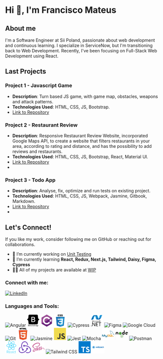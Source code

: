 # Hi 👋, I'm Francisco Mateus

## About me
I'm a Software Engineer at Sii Poland, passionate about web development and continuous learning. I specialize in ServiceNow, but I'm transitioning back to Web Development. Recently, I've been focusing on Full-Stack Web Development using React.

## Last Projects

### Project 1 - Javascript Game
- **Description**: Turn based JS game, with game map, obstacles, weapons and attack patterns.
- **Technologies Used**: HTML, CSS, JS, Bootstrap.
- [Link to Repository](https://github.com/RockL30/p6-oc) 

### Project 2 - Restaurant Review
- **Description**: Responsive Restaurant Review Website, incorporated Google Maps API, to create a website that filters restaurants in your area, according to rating and distance, and has the possibility to add reviews and restaurants.
- **Technologies Used**: HTML, CSS, JS, Bootstrap, React, Material UI.
- [Link to Repository](https://github.com/RockL30/p7-oc)
- 
### Project 3 - Todo App
- **Description**: Analyse, fix, optimize and run tests on existing project.
- **Technologies Used**: HTML, CSS, JS, Webpack, Jasmine, Gitbook, Markdown.
- [Link to Repository](https://github.com/RockL30/p8-oc)
- 
## Let's Connect!

If you like my work, consider following me on GitHub or reaching out for collaborations.

- 🔭 I’m currently working on [Unit Testing](https://github.com/RockL30/p8-oc)
- 🌱 I’m currently learning **React, Redux, Next.js, Tailwind, Daisy, Figma, Cypress**
- 👨‍💻 All of my projects are available at [WIP](WIP)

### Connect with me:

[<img src="https://raw.githubusercontent.com/rahuldkjain/github-profile-readme-generator/master/src/images/icons/Social/linked-in-alt.svg" alt="LinkedIn" width="40"/>](https://linkedin.com/in/https://www.linkedin.com/in/franc1scomat/)

### Languages and Tools:
<img src="https://angular.io/assets/images/logos/angular/angular.svg" alt="Angular" width="40"/> <img src="https://raw.githubusercontent.com/devicons/devicon/master/icons/bootstrap/bootstrap-plain-wordmark.svg" alt="Bootstrap" width="40"/> <img src="https://raw.githubusercontent.com/devicons/devicon/master/icons/csharp/csharp-original.svg" alt="C#" width="40"/> <img src="https://raw.githubusercontent.com/devicons/devicon/master/icons/css3/css3-original-wordmark.svg" alt="CSS3" width="40"/> <img src="https://raw.githubusercontent.com/simple-icons/simple-icons/6e46ec1fc23b60c8fd0d2f2ff46db82e16dbd75f/icons/cypress.svg" alt="Cypress" width="40"/> <img src="https://raw.githubusercontent.com/devicons/devicon/master/icons/dot-net/dot-net-original-wordmark.svg" alt=".NET" width="40"/> <img src="https://www.vectorlogo.zone/logos/figma/figma-icon.svg" alt="Figma" width="40"/> <img src="https://www.vectorlogo.zone/logos/google_cloud/google_cloud-icon.svg" alt="Google Cloud" width="40"/> <img src="https://www.vectorlogo.zone/logos/git-scm/git-scm-icon.svg" alt="Git" width="40"/> <img src="https://raw.githubusercontent.com/devicons/devicon/master/icons/html5/html5-original-wordmark.svg" alt="HTML5" width="40"/> <img src="https://www.vectorlogo.zone/logos/jasmine/jasmine-icon.svg" alt="Jasmine" width="40"/> <img src="https://raw.githubusercontent.com/devicons/devicon/master/icons/javascript/javascript-original.svg" alt="JavaScript" width="40"/> <img src="https://www.vectorlogo.zone/logos/jestjsio/jestjsio-icon.svg" alt="Jest" width="40"/> <img src="https://www.vectorlogo.zone/logos/mochajs/mochajs-icon.svg" alt="Mocha" width="40"/> <img src="https://raw.githubusercontent.com/devicons/devicon/master/icons/mysql/mysql-original-wordmark.svg" alt="MySQL" width="40"/> <img src="https://raw.githubusercontent.com/devicons/devicon/master/icons/nodejs/nodejs-original-wordmark.svg" alt="Node.js" width="40"/> <img src="https://www.vectorlogo.zone/logos/getpostman/getpostman-icon.svg" alt="Postman" width="40"/> <img src="https://raw.githubusercontent.com/devicons/devicon/master/icons/react/react-original-wordmark.svg" alt="React" width="40"/> <img src="https://raw.githubusercontent.com/devicons/devicon/master/icons/redux/redux-original.svg" alt="Redux" width="40"/> <img src="https://raw.githubusercontent.com/devicons/devicon/master/icons/sass/sass-original.svg" alt="Sass" width="40"/> <img src="https://www.vectorlogo.zone/logos/tailwindcss/tailwindcss-icon.svg" alt="Tailwind CSS" width="40"/> <img src="https://raw.githubusercontent.com/devicons/devicon/master/icons/typescript/typescript-original.svg" alt="TypeScript" width="40"/> <img src="https://raw.githubusercontent.com/devicons/devicon/d00d0969292a6569d45b06d3f350f463a0107b0d/icons/webpack/webpack-original-wordmark.svg" alt="Webpack" width="40"/>


